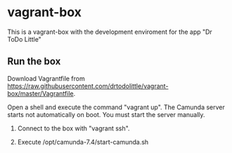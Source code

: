 # vagrant-box
This is a vagrant-box with the development enviroment for the app "Dr ToDo Little" 
## Run the box
Download Vagrantfile from https://raw.githubusercontent.com/drtodolittle/vagrant-box/master/Vagrantfile.

Open a shell and execute the command "vagrant up". The Camunda server starts not automatically on boot. You must start the server manually. 

  1) Connect to the box with "vagrant ssh". 
  
  2) Execute /opt/camunda-7.4/start-camunda.sh
  
